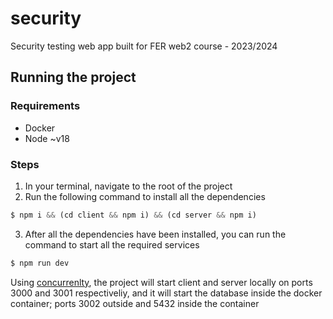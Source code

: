 # security

Security testing web app built for FER web2 course - 2023/2024

## Running the project

### Requirements

- Docker
- Node ~v18

### Steps

1. In your terminal, navigate to the root of the project
2. Run the following command to install all the dependencies

```js
$ npm i && (cd client && npm i) && (cd server && npm i)
```

3. After all the dependencies have been installed, you can run the command to start all the required services

```js
$ npm run dev
```

Using [concurrenlty](https://www.npmjs.com/package/concurrently), the project will start client and server locally on ports 3000 and 3001 respectiveliy, and it will start the database inside the docker container; ports 3002 outside and 5432 inside the container
